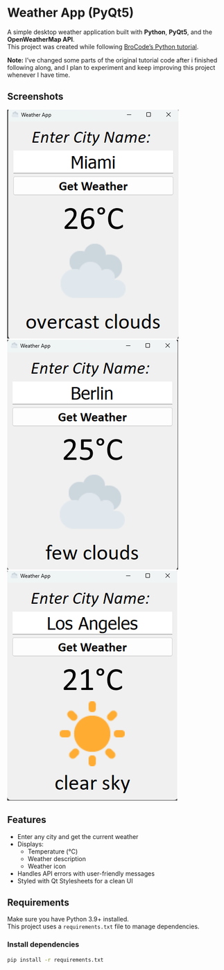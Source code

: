 # Weather App (PyQt5)  

A simple desktop weather application built with **Python**, **PyQt5**, and the **OpenWeatherMap API**.  
This project was created while following [BroCode’s Python tutorial](https://youtu.be/ix9cRaBkVe0?si=AAUjtwt1R34vatkN).  

**Note:** 
I’ve changed some parts of the original tutorial code after i finished following along, and I plan to experiment and keep improving this project whenever I have time.  

## Screenshots

![Weather App Screenshot 1](images\\1.png)
![Weather App Screenshot 2](images\\2.png)
![Weather App Screenshot 3](images\\3.png)

## Features  
- Enter any city and get the current weather  
- Displays:  
  - Temperature (°C)  
  - Weather description  
  - Weather icon  
- Handles API errors with user-friendly messages  
- Styled with Qt Stylesheets for a clean UI  

## Requirements  

Make sure you have Python 3.9+ installed.  
This project uses a `requirements.txt` file to manage dependencies.  

### Install dependencies  
```bash
pip install -r requirements.txt  



